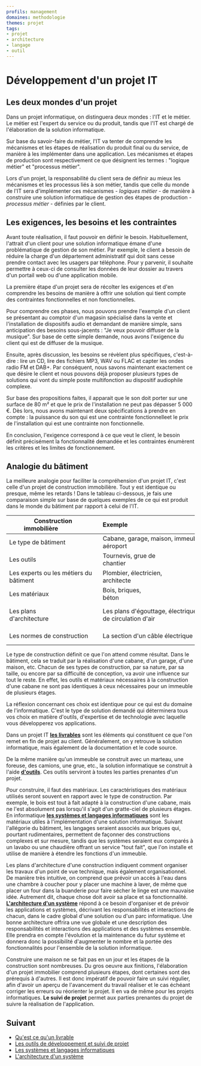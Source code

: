 ```yaml
---
profils: management
domaines: methodologie
themes: projet
tags:
- projet
- architecture
- langage
- outil
---
```


# Développement d'un projet IT

## Les deux mondes d'un projet

Dans un projet informatique, on distinguera deux mondes : l'IT et le métier. Le métier est l'expert du service ou du produit, tandis que l'IT est chargé de l'élaboration de la solution informatique.

Sur base du savoir-faire du métier, l'IT va tenter de comprendre les mécanismes et les étapes de réalisation du produit final ou du service, de manière à les implémenter dans une application. Les mécanismes et étapes de production sont respectivement ce que désignent les termes : "logique métier" et "processus métier".

Lors d'un projet, la responsabilité du client sera de définir au mieux les mécanismes et les processus liés à son métier, tandis que celle du monde de l'IT sera d'implémenter ces mécanismes - *logiques métier* - de manière à construire une solution informatique de gestion des étapes de production - *processus métier* - définies par le client.

## Les exigences, les besoins et les contraintes

Avant toute réalisation, il faut pouvoir en définir le besoin. Habituellement, l'attrait d'un client pour une solution informatique émane d'une problématique de gestion de son métier. Par exemple, le client a besoin de réduire la charge d'un département administratif qui doit sans cesse prendre contact avec les usagers par téléphone. Pour y parvenir, il souhaite permettre à ceux-ci de consulter les données de leur dossier au travers d'un portail web ou d'une application mobile.

La première étape d'un projet sera de récolter les exigences et d'en comprendre les besoins de manière à offrir une solution qui tient compte des contraintes fonctionnelles et non fonctionnelles.

Pour comprendre ces phases, nous pouvons prendre l'exemple d'un client se présentant au comptoir d'un magasin spécialisé dans la vente et l'installation de dispositifs audio et demandant de manière simple, sans anticipation des besoins sous-jacents : "Je veux pouvoir diffuser de la musique". Sur base de cette simple demande, nous avons l'exigence du client qui est de diffuser de la musique.

Ensuite, après discussion, les besoins se révèlent plus spécifiques, c'est-à-dire : lire un CD, lire des fichiers MP3, WAV ou FLAC et capter les ondes radio FM et DAB+. Par conséquent, nous savons maintenant exactement ce que désire le client et nous pouvons déjà proposer plusieurs types de solutions qui vont du simple poste multifonction au dispositif audiophile complexe.

Sur base des propositions faites, il apparait que le son doit porter sur une surface de 80 m² et que le prix de l'installation ne peut pas dépasser 5 000 €. Dès lors, nous avons maintenant deux spécifications à prendre en compte : la puissance du son qui est une contrainte fonctionnelleet le prix de l'installation qui est une contrainte non fonctionnelle.

En conclusion, l'exigence correspond à ce que veut le client, le besoin définit précisément la fonctionnalité demandée et les contraintes énumèrent les critères et les limites de fonctionnement.

## Analogie du bâtiment

La meilleure analogie pour faciliter la compréhension d'un projet IT, c'est celle d'un projet de construction immobilière. Tout y est identique ou presque, même les retards ! Dans le tableau ci-dessous, je fais une comparaison simple sur base de quelques exemples de ce qui est produit dans le monde du bâtiment par rapport à celui de l'IT.

| Construction immobilière                | Exemple                                                 | Projet IT                               | Exemple                                                    |  
| --------------------------------------- | ------------------------------------------------------- | --------------------------------------- | ---------------------------------------------------------- |  
| Le type de bâtiment                 | Cabane, garage, maison, immeuble, aéroport              | Le livrable                             | Site web, application mobile                              |  
| Les outils              | Tournevis, grue de chantier                           | Les outils applicatifs de développement | Git, Azure Devops, Visual Studio                           |  
| Les experts ou les métiers du bâtiment | Plombier, électricien, architecte                       | Les techniciens ou experts IT            | Développeur, architecte, administrateur système           |  
| Les matériaux                  | Bois, briques, béton                                    | Les systèmes et langages informatiques         | C#, JavaScript, SQL Server, Linux                          |  
| Les plans d'architecture                               | Les plans d'égouttage, électrique, de circulation d'air | Les analyses et l'architecture des composants                          | Les analyses fonctionnelles, techniques ou d'architectures |
| Les normes de construction | La section d'un câble électrique | Les formats de données et les protocoles | API REST, XML, etc. |

Le type de construction définit ce que l'on attend comme résultat. Dans le bâtiment, cela se traduit par la réalisation d'une cabane, d'un garage, d'une maison, etc. Chacun de ses types de construction, par sa nature, par sa taille, ou encore par sa difficulté de conception, va avoir une influence sur tout le reste. En effet, les outils et matériaux nécessaires à la construction d'une cabane ne sont pas identiques à ceux nécessaires pour un immeuble de plusieurs étages.

La réflexion concernant ces choix est identique pour ce qui est du domaine de l'informatique. C'est le type de solution demandé qui déterminera tous vos choix en matière d'outils, d'expertise et de technologie avec laquelle vous développerez vos applications.

Dans un projet IT **[les livrables](developpement-dun-projet-it/livrables.md)** sont les éléments qui constituent ce que l'on remet en fin de projet au client. Généralement, on y retrouve la solution informatique, mais également de la documentation et le code source.

De la même manière qu'un immeuble se construit avec un marteau, une foreuse, des camions, une grue, etc., la solution informatique se construit à l'aide **[d'outils](developpement-dun-projet-it/outils.md)**. Ces outils serviront à toutes les parties prenantes d'un projet.

Pour construire, il faut des matériaux. Les caractéristiques des matériaux utilisés seront souvent en rapport avec le type de construction. Par exemple, le bois est tout à fait adapté à la construction d'une cabane, mais ne l'est absolument pas lorsqu'il s'agit d'un gratte-ciel de plusieurs étages. En informatique **[les systèmes et langages informatiques](developpement-dun-projet-it/langages-et-systemes.md)** sont les matériaux utiles à l'implémentation d'une solution informatique. Suivant l'allégorie du bâtiment, les langages seraient associés aux briques qui, pourtant rudimentaires, permettent de façonner des constructions complexes et sur mesure, tandis que les systèmes seraient eux comparés à un lavabo ou une chaudière offrant un service "tout fait", que l'on installe et utilise de manière à étendre les fonctions d'un immeuble.

Les plans d'architecture d'une construction indiquent comment organiser les travaux d'un point de vue technique, mais également organisationnel. De manière très intuitive, on comprend que prévoir un accès à l'eau dans une chambre à coucher pour y placer une machine à laver, de même que placer un four dans la buanderie pour faire sécher le linge est une mauvaise idée. Autrement dit, chaque chose doit avoir sa place et sa fonctionnalité. **[L'architecture d'un système](developpement-dun-projet-it/architecture.md)** répond à ce besoin d'organiser et de prévoir les applications et systèmes, décrivant les responsabilités et interactions de chacun, dans le cadre global d'une solution ou d'un parc informatique. Une bonne architecture offrira une vue globale et une description des responsabilités et interactions des applications et des systèmes ensemble. Elle prendra en compte l'évolution et la maintenance du futur système et donnera donc la possibilité d'augmenter le nombre et la portée des fonctionnalités pour l'ensemble de la solution informatique.

Construire une maison ne se fait pas en un jour et les étapes de la construction sont nombreuses. Du gros oeuvre aux finitions, l'élaboration d'un projet immobilier comprend plusieurs étapes, dont certaines sont des prérequis à d'autres. Il est donc impératif de pouvoir faire un suivi régulier, afin d'avoir un aperçu de l'avancement du travail réaliser et le cas échéant corriger les erreurs ou réorienter le projet. Il en va de même pour les projets informatiques. **Le suivi de projet** permet aux parties prenantes du projet de suivre la réalisation de l'application.

## Suivant

- [Qu'est ce qu'un livrable](developpement-dun-projet-it/livrables.md)
- [Les outils de développement et suivi de projet](developpement-dun-projet-it/outils.md)
- [Les systèmes et langages informatiques](developpement-dun-projet-it/langages-et-systemes.md)
- [L'architecture d'un système](developpement-dun-projet-it/architecture.md)

